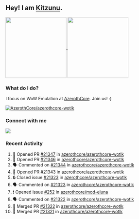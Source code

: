 ## Hey! I am [Kitzunu](https://Github.com/Kitzunu).

<!--
[![Kitzunu's Github stats](https://github-readme-stats.vercel.app/api?username=kitzunu&theme=github_dark&show_icons=true&number_format=long)](https://github.com/Kitzunu)

[![Kitzunu's Language stats](https://github-readme-stats.vercel.app/api/top-langs/?username=Kitzunu&layout=donut&theme=github_dark)](https://github.com/Kitzunu)
-->

<a href="https://github.com/Kitzunu">
  <img height=200 align="center" src="https://github-readme-stats.vercel.app/api?username=kitzunu&theme=github_dark&show_icons=true&number_format=long" />
</a>
<a href="https://github.com/Kitzunu">
  <img height=200 align="center" src="https://github-readme-stats.vercel.app/api/top-langs/?username=Kitzunu&layout=donut&theme=github_dark" />
</a>

### What do I do?

I focus on WoW Emulation at [AzerothCore](https://github.com/AzerothCore). Join us! :)

[![AzerothCore/azerothcore-wotlk](https://github-readme-stats.vercel.app/api/pin/?username=AzerothCore&repo=azerothcore-wotlk&theme=github_dark&show_owner=true)](https://github.com/azerothcore/azerothcore-wotlk)

### Connect with me
[![](https://img.shields.io/badge/AzerothCore%20Discord-Connect%20with%20me!-green)](https://discord.com/invite/gkt4y2x)

### Recent Activity

<!--START_SECTION:activity-->
1. 💪 Opened PR [#21347](https://github.com/azerothcore/azerothcore-wotlk/pull/21347) in [azerothcore/azerothcore-wotlk](https://github.com/azerothcore/azerothcore-wotlk)
2. 💪 Opened PR [#21346](https://github.com/azerothcore/azerothcore-wotlk/pull/21346) in [azerothcore/azerothcore-wotlk](https://github.com/azerothcore/azerothcore-wotlk)
3. 🗣 Commented on [#21344](https://github.com/azerothcore/azerothcore-wotlk/pull/21344#issuecomment-2641327307) in [azerothcore/azerothcore-wotlk](https://github.com/azerothcore/azerothcore-wotlk)
4. 💪 Opened PR [#21343](https://github.com/azerothcore/azerothcore-wotlk/pull/21343) in [azerothcore/azerothcore-wotlk](https://github.com/azerothcore/azerothcore-wotlk)
5. 🔒 Closed issue [#21323](https://github.com/azerothcore/azerothcore-wotlk/issues/21323) in [azerothcore/azerothcore-wotlk](https://github.com/azerothcore/azerothcore-wotlk)
6. 🗣 Commented on [#21323](https://github.com/azerothcore/azerothcore-wotlk/issues/21323#issuecomment-2634341143) in [azerothcore/azerothcore-wotlk](https://github.com/azerothcore/azerothcore-wotlk)
7. ❗ Opened issue [#252](https://github.com/azerothcore/mod-eluna/issues/252) in [azerothcore/mod-eluna](https://github.com/azerothcore/mod-eluna)
8. 🗣 Commented on [#21322](https://github.com/azerothcore/azerothcore-wotlk/pull/21322#issuecomment-2632066370) in [azerothcore/azerothcore-wotlk](https://github.com/azerothcore/azerothcore-wotlk)
9. 🎉 Merged PR [#21322](https://github.com/azerothcore/azerothcore-wotlk/pull/21322) in [azerothcore/azerothcore-wotlk](https://github.com/azerothcore/azerothcore-wotlk)
10. 🎉 Merged PR [#21321](https://github.com/azerothcore/azerothcore-wotlk/pull/21321) in [azerothcore/azerothcore-wotlk](https://github.com/azerothcore/azerothcore-wotlk)
<!--END_SECTION:activity-->
